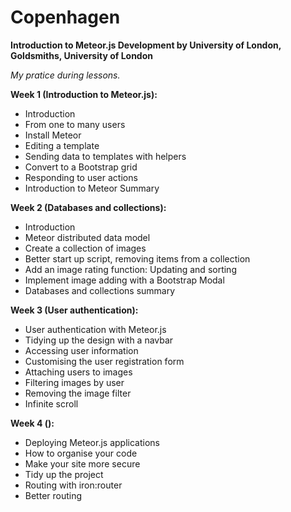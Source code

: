 # **Copenhagen**

**Introduction to Meteor.js Development
by University of London, Goldsmiths, University of London**


*My pratice during lessons.*

**Week 1 (Introduction to Meteor.js):**
- Introduction
- From one to many users
- Install Meteor
- Editing a template
- Sending data to templates with helpers
- Convert to a Bootstrap grid
- Responding to user actions
- Introduction to Meteor Summary

**Week 2 (Databases and collections):**
- Introduction
- Meteor distributed data model
- Create a collection of images
- Better start up script, removing items from a collection
- Add an image rating function: Updating and sorting
- Implement image adding with a Bootstrap Modal
- Databases and collections summary

**Week 3 (User authentication):**
- User authentication with Meteor.js
- Tidying up the design with a navbar
- Accessing user information
- Customising the user registration form
- Attaching users to images
- Filtering images by user
- Removing the image filter
- Infinite scroll

**Week 4 ():**
- Deploying Meteor.js applications
- How to organise your code
- Make your site more secure
- Tidy up the project
- Routing with iron:router
- Better routing